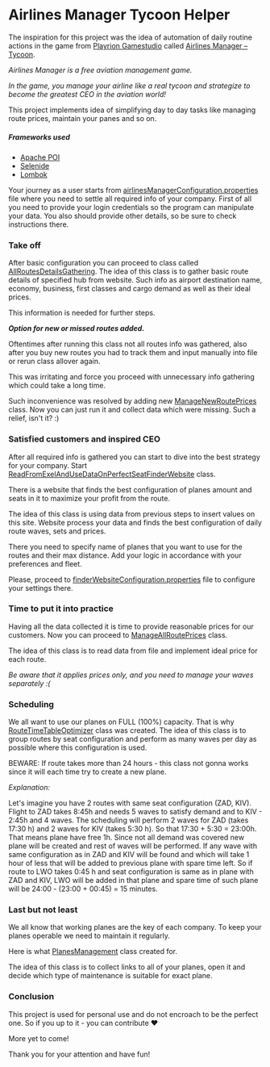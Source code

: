# Airlines Manager Tycoon Helper

The inspiration for this project was the idea of automation
of daily routine actions in the game from [Playrion Gamestudio](https://www.playrion.com) 
called [Airlines Manager – Tycoon](https://www.playrion.com/airlines-manager/).

_Airlines Manager is a free aviation management game._

_In the game, you manage your airline like a real tycoon and strategize to become the greatest CEO in the aviation world!_

This project implements idea of simplifying day to day tasks like managing route prices,
maintain your panes and so on. 

##### Frameworks used
* [Apache POI](https://poi.apache.org)
* [Selenide](https://selenide.org)
* [Lombok](https://projectlombok.org)


Your journey as a user starts from [airlinesManagerConfiguration.properties](src/main/resources/airlinesManagerConfiguration.properties)
file where you need to settle all required info of your company.
First of all you need to provide your login credentials so the program can manipulate your data.
You also should provide other details, so be sure to check instructions there.

### Take off

After basic configuration you can proceed to class called [AllRoutesDetailsGathering](src/main/java/AllRoutesDetailsGathering.java).
The idea of this class is to gather basic route details of specified hub from website.
Such info as airport destination name, economy, business, first classes and cargo demand as well as their ideal prices.

This information is needed for further steps.

_**Option for new or missed routes added.**_

Oftentimes after running this class not all routes info was gathered, also 
after you buy new routes you had to track them and input manually into file or rerun class allover again.

This was irritating and force you proceed with unnecessary info gathering which could take a long time.

Such inconvenience was resolved by adding new [ManageNewRoutePrices](src/main/java/AllRoutesDetailsGathering.java) class.
Now you can just run it and collect data which were missing. Such a relief, isn't it? :)

### Satisfied customers and inspired CEO

After all required info is gathered you can start to dive into the best strategy for your company.
Start [ReadFromExelAndUseDataOnPerfectSeatFinderWebsite](src/main/java/ReadFromExelAndUseDataOnPerfectSeatFinderWebsite.java) class.

There is a website that finds the best configuration of planes amount and seats in it to maximize your profit from the route.

The idea of this class is using data from previous steps to insert values on this site. Website process your data and finds the best configuration 
of daily route waves, sets and prices.

There you need to specify name of planes that you want to use for the routes and their max distance. Add your logic in accordance with your preferences and fleet.

Please, proceed to [finderWebsiteConfiguration.properties](src/main/resources/finderWebsiteConfiguration.properties) file to configure your settings there.

### Time to put it into practice

Having all the data collected it is time to provide reasonable prices for our customers.
Now you can proceed to [ManageAllRoutePrices](src/main/java/AllRoutesDetailsGathering.java) class.

The idea of this class is to read data from file and implement ideal price for each route.

_Be aware that it applies prices only, and you need to manage your waves separately :(_ 

### Scheduling

We all want to use our planes on FULL (100%) capacity. That is why [RouteTimeTableOptimizer](src/main/java/AllRoutesDetailsGathering.java) class was created.
The idea of this class is to group routes by seat configuration and perform as many waves per day as possible where this configuration is used.

BEWARE: If route takes more than 24 hours - this class not gonna works since it will each time try to create a new plane. 

_Explanation:_

Let's imagine you have 2 routes with same seat configuration (ZAD, KIV).
Flight to ZAD takes 8:45h and needs 5 waves to satisfy demand and to KIV - 2:45h and 4 waves.
The scheduling will perform 2 waves for ZAD (takes 17:30 h) and 2 waves for KIV (takes 5:30 h).
So that 17:30 + 5:30 = 23:00h. That means plane have free 1h. Since 
not all demand was covered new plane will be created and rest of waves will be performed.
If any wave with same configuration as in ZAD and KIV will be found and which will take 1 hour of less 
that will be added to previous plane with spare time left. So if route to LWO takes 
0:45 h and seat configuration is same as in plane with ZAD and KIV, LWO will be added in that plane and 
spare time of such plane will be 24:00 - (23:00 + 00:45) = 15 minutes.


### Last but not least

We all know that working planes are the key of each company. To keep your planes operable we need to maintain it regularly.

Here is what [PlanesManagement](src/main/java/RouteDetailsGathering.java) class created for.

The idea of this class is to collect links to all of your planes, open it and decide which type of maintenance 
is suitable for exact plane.

### Conclusion

This project is used for personal use and do not encroach to be
the perfect one. So if you up to it - you can contribute ♥

More yet to come!

Thank you for your attention and have fun!


